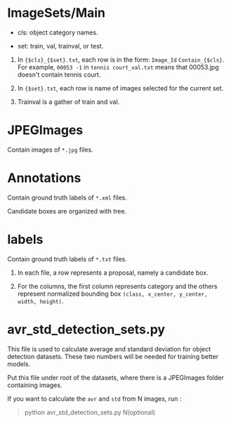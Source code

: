 # ImageSets/Main

- cls: object category names.

- set: train, val, trainval, or test.

1. In ```{$cls}_{$set}.txt```, each row is in the form: ```Image_Id``` ```Contain_{$cls}```. 
For example, ```00053 -1``` in ```tennis court_val.txt``` means that 00053.jpg doesn't contain tennis court. 

2. In ```{$set}.txt```, each row is name of images selected for the current set.

3. Trainval is a gather of train and val.

# JPEGImages

Contain images of ```*.jpg``` files. 

# Annotations

Contain ground truth labels of ```*.xml``` files.

Candidate boxes are organized with tree.

# labels

Contain ground truth labels of ```*.txt``` files.

1. In each file, a row represents a proposal, namely a candidate box. 

2. For the columns, the first column represents category and the others represent normalized bounding box ```(class, x_center, y_center, width, height)```.


# avr_std_detection_sets.py

This file is used to calculate average and standard deviation for object detection datasets. These two numbers will be needed for training better models. 

Put this file under root of the datasets, where there is a JPEGImages folder containing images.

If you want to calculate the ```avr``` and ```std``` from N images, run :
> python avr_std_detection_sets.py N(optional)

